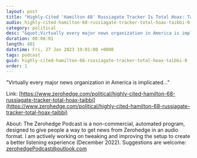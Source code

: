 ```yaml
---
layout: post
title: "Highly-Cited 'Hamilton 68' Russiagate Tracker Is Total Hoax: Taibbi"
audio: highly-cited-hamilton-68-russiagate-tracker-total-hoax-taibbi-0
category: political
desc: "&quot;Virtually every major news organization in America is implicated...&quot;"
duration: 00:08:01
length: 481
datetime: Fri, 27 Jan 2023 19:01:00 +0000
tags: podcast
guid: highly-cited-hamilton-68-russiagate-tracker-total-hoax-taibbi-0
order: 1
---
```

&quot;Virtually every major news organization in America is implicated...&quot;

Link: [https://www.zerohedge.com/political/highly-cited-hamilton-68-russiagate-tracker-total-hoax-taibbi](https://www.zerohedge.com/political/highly-cited-hamilton-68-russiagate-tracker-total-hoax-taibbi)

About: The Zerohedge Podcast is a non-commercial, automated program, designed to give people a way to get news from Zerohedge in an audio format.  I am actively working on tweaking and improving the setup to create a better listening experience (December 2022).  Suggestions are welcome: [zerohedgePodcast@outlook.com](mailto:zerohedgePodcast@outlook.com)